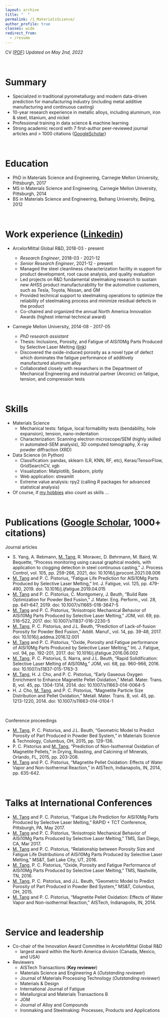 ```yaml
---
layout: archive
title: "  "
permalink: /1_MaterialsScience/
author_profile: true
classes: wide
redirect_from:
  - /resume
---
```


<!-- {% include base_path %} -->

CV [[PDF](/files/CV_MingTang.pdf)]  *Updated on May 2nd, 2022*

<br/>

Summary
======
- Specialized in traditional pyrometallurgy and modern data-driven prediction for manufacturing industry (including metal additive manufacturing and continuous casting)
- 10-year research experience in metallic alloys, including aluminum, iron & steel, titanium, and nickel
- Professional training in data science & machine learning
- Strong academic record with 7 first-author peer-reviewed journal articles and > 1000 citations ([GoogleScholar](https://scholar.google.com/citations?user=Bt8IkjIAAAAJ&hl=en))

<br/>

Education
======
- PhD in Materials Science and Engineering, Carnegie Mellon University, Pittsburgh, 2017
- MS in Materials Science and Engineering, Carnegie Mellon University, Pittsburgh, 2014
- BS in Materials Science and Engineering, Beihang University, Beijing, 2012

<br/>

Work experience ([Linkedin](https://www.linkedin.com/in/tangming1990/))
======

- ArcelorMittal Global R&D, 2018-03 - present
  - *Research Engineer*, 2018-03 - 2021-12
  - *Senior Research Engineer*, 2021-12 - present
  - Managed the steel cleanliness characterization facility in support for product development, root cause analysis, and quality evaluation
  - Led projects on R&D fundamental steelmaking research to sustain new AHSS product manufacturability for the automotive customers, such as Tesla, Toyota, Nissan, and GM
  - Provided technical support to steelmaking operations to optimize the reliability of steelmaking process and minimize residual defects in the product
  - Co-chaired and organized the annual North America Innovation Awards (highest internal technical award)


- Carnegie Mellon University, 2014-08 - 2017-05
  - *PhD research assistant*
  - Thesis: Inclusions, Porosity, and Fatigue of AlSi10Mg Parts Produced by Selective Laser Melting ([link](https://kilthub.cmu.edu/articles/thesis/Inclusions_Porosity_and_Fatigue_of_AlSi10Mg_Parts_Produced_by_Selective_Laser_Melting/6720185))
  - Discovered the oxide-induced porosity as a novel type of defect which dominates the fatigue performance of additively manufactured aluminum alloy
  - Collaborated closely with researchers in the Department of Mechanical Engineering and industrial partner (Arconic) on fatigue, tension, and compression tests

<br/>

Skills
======
- Materials Science
  - Mechanical tests: fatigue, local formability tests (bendability, hole expansion), tension, nano-indentation
  - Characterization: Scanning electron microscope/SEM (highly skilled in automated-SEM analysis), 3D computed tomography, X-ray powder diffraction (XRD)
- Data Science (in Python)
  - Classification: pandas, sklearn (LR, KNN, RF, etc), Keras/TensorFlow, GridSearchCV, xgb
  - Visualization: Matplotlib, Seaborn, plotly
  - Web application: streamlit
  - Extreme value analysis: rpy2 (calling *R* packages for advanced statistical analysis)
- Of course, if [my hobbies](https://tangming2008.github.io//) also count as skills ...

<br/>

Publications ([Google Scholar](https://scholar.google.com/citations?user=Bt8IkjIAAAAJ&hl=en), 1000+ citations)
======
Journal articles
- S. Yang, A. Rebmann, <ins>M. Tang</ins>, R. Moravec, D. Behrmann, M. Baird, W. Bequette, “Process monitoring using causal graphical models, with application to clogging detection in steel continuous casting,” J. Process Control, vol. 105, pp. 259-266, 2021, doi: 10.1016/j.jprocont.2021.08.006
- <ins>M. Tang</ins> and P. C. Pistorius, “Fatigue Life Prediction for AlSi10Mg Parts Produced by Selective Laser Melting,” Int. J. Fatigue, vol. 125, pp. 479-490, 2019. doi: 10.1016/j.ijfatigue.2019.04.015
- <ins>M. Tang</ins> and P. C. Pistorius, C. Montgomery, J. Beuth, “Build Rate Optimization for Powder Bed Fusion,” J. Mater. Eng. Perform., vol. 28, pp. 641–647, 2019. doi: 10.1007/s11665-018-3647-5
- <ins>M. Tang</ins> and P. C. Pistorius, “Anisotropic Mechanical Behavior of AlSi10Mg Parts Produced by Selective Laser Melting,” JOM, vol. 69, pp. 516–522, 2017. doi: 10.1007/s11837-016-2230-5
- <ins>M. Tang</ins>, P. C. Pistorius, and J.L. Beuth, “Prediction of Lack-of-fusion Porosity for Powder Bed Fusion,” Addit. Manuf., vol. 14, pp. 39-48, 2017. doi: 10.1016/j.addma.2016.12.001
- <ins>M. Tang</ins> and P. C. Pistorius, “Oxide, Porosity and Fatigue performance of AlSi10Mg Parts Produced by Selective Laser Melting,” Int. J. Fatigue, vol. 94, pp. 192-201, 2017. doi: 10.1016/j.ijfatigue.2016.06.002
- <ins>M. Tang</ins>, P. C. Pistorius, S. Narra, and J.L. Beuth, “Rapid Solidification: Selective Laser Melting of AlSi10Mg,” JOM, vol. 68, pp. 960-966, 2016. doi: 10.1007/s11837-015-1763-3
- <ins>M. Tang</ins>, H. J. Cho, and P. C. Pistorius, “Early Gaseous Oxygen Enrichment to Enhance Magnetite Pellet Oxidation,” Metall. Mater. Trans. B, vol. 45, pp. 1304-1314, 2014. doi: 10.1007/s11663-014-0064-5
- H. J. Cho, <ins>M. Tang</ins>, and P. C. Pistorius, “Magnetite Particle Size Distribution and Pellet Oxidation,” Metall. Mater. Trans. B, vol. 45, pp. 1213-1220, 2014. doi: 10.1007/s11663-014-0104-1

<br/>

Conference proceedings
- <ins>M. Tang</ins>, P. C. Pistorius, and J.L. Beuth, “Geometric Model to Predict Porosity of Part Produced in Powder Bed System,” in Materials Science & Technology, Columbus, OH, 2015, pp. 129-136.
- P. C. Pistorius and <ins>M. Tang</ins>, “Prediction of Non-Isothermal Oxidation of Magnetite Pellets,” in Drying, Roasting, and Calcining of Minerals, Orlando, FL, 2015, pp. 203-208.
- <ins>M. Tang</ins> and P. C. Pistorius, “Magnetite Pellet Oxidation: Effects of Water Vapor and Non-Isothermal Reaction,” in AISTech, Indianapolis, IN, 2014, pp. 635-642.

<!--
  <ul>{% for post in site.publications %}
    {% include archive-single-cv.html %}
  {% endfor %}</ul>
-->

<br/>

Talks at International Conferences
======
- <ins>M. Tang</ins> and P. C. Pistorius, “Fatigue Life Prediction for AlSi10Mg Parts Produced by Selective Laser Melting,” RAPID + TCT Conference, Pittsburgh, PA, May 2017.
- <ins>M. Tang</ins> and P. C. Pistorius, “Anisotropic Mechanical Behavior of AlSi10Mg Parts Produced by Selective Laser Melting,” TMS, San Diego, CA, Mar 2017.
- <ins>M. Tang</ins> and P. C. Pistorius, “Relationship between Porosity Size and Fatigue Life Distributions of AlSi10Mg Parts Produced by Selective Laser Melting,” MS&T, Salt Lake City, UT, 2016.
- <ins>M. Tang</ins>, P. C. Pistorius, “Oxide, Porosity and Fatigue Performance of AlSi10Mg Parts Produced by Selective Laser Melting,” TMS, Nashville, TN, 2016.
- <ins>M. Tang</ins>, P. C. Pistorius, and J.L. Beuth, “Geometric Model to Predict Porosity of Part Produced in Powder Bed System,” MS&T, Columbus, OH, 2015.
- <ins>M. Tang</ins> and P. C. Pistorius, “Magnetite Pellet Oxidation: Effects of Water Vapor and Non-isothermal Reaction,” AISTech, Indianapolis, IN, 2014.

<!--
  <ul>{% for post in site.talks %}
    {% include archive-single-talk-cv.html %}
  {% endfor %}</ul>
-->


<!--
Teaching
======
  <ul>{% for post in site.teaching %}
    {% include archive-single-cv.html %}
  {% endfor %}</ul>
-->

<br/>

Service and leadership
======
  - Co-chair of the Innovation Award Committee in ArcelorMittal Global R&D
    - largest award within the North America division (Canada, Mexico, and USA)
  - Reviewers
    - AISTech Transactions (**Key reviewer**)
    - Materials Science and Engineering A (*Outstanding reviewer*)
    - Journal of Materials Processing Technology (*Outstanding reviewer*)
    - Materials & Design
    - International Journal of Fatigue
    - Metallurgical and Materials Transactions B
    - JOM
    - Journal of Alloy and Compounds
    - Ironmaking and Steelmaking: Processes, Products and Applications
